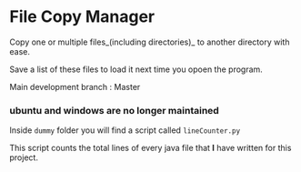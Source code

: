 # File Copy Manager
Copy one or multiple files_(including directories)_ to another directory with ease.

Save a list of these files to load it next time you opoen the program.

Main development branch : Master

### ubuntu and windows are no longer maintained

Inside <code>dummy</code> folder you will find a script called <code>lineCounter.py</code>

This script counts the total lines of every java file that <strong>I</strong> have written for this project.
